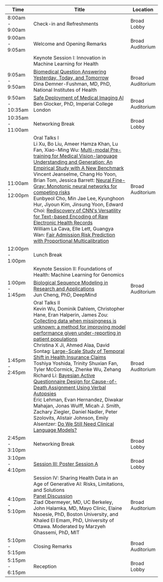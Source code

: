 <table class="table table-bordered table-sm">
  	<thead>
    <tr>
      <th style='width:15%'>Time</th>
      <th style='width:70%'>Title</th>
      <th style='width:15'>Location</th>
    </tr>
	</thead>
	 <tbody>
    <tr>
      <td>8:00am - 9:00am</td>
      <td>Check-in and Refreshments</td>
      <td>Broad Lobby</td>
    </tr>
    <tr>
      <td>9:00am - 9:05am</td>
      <td>Welcome and Opening Remarks</td>
      <td>Broad Auditorium</td>
    </tr>
    <tr>
      <td></td>
      <td class="keynote"><span class="border-left-0"><span class="font-weight-bold">Keynote Session I: Innovation in Machine Learning for Health</span></span></td>
      <td></td>
    </tr>
     <tr>
      <td>9:05am - 9:50am</td>
      <td><a href="program.html#tab-keynotes">Biomedical Question Answering Yesterday, Today, and Tomorrow</a><br>
      <span class="font-italic"><span class="font-weight-bold">Dina Demner-Fushman, MD, PhD,</span> National Institutes of Health</span></td>
      <td>Broad Auditorium</td>
    </tr>
     <tr>
      <td>9:50am - 10:35am</td>
      <td><a href="program.html#tab-keynotes">Safe Deployment of Medical Imaging AI</a><br>
        <span class="font-italic"><span class="font-weight-bold">Ben Glocker, PhD,</span> Imperial College London</span>
      </td> 
      <td>Broad Auditorium</td>
    </tr>
     <tr>
      <td>10:35am - 11:00am</td>
      <td>Networking Break</td>
      <td>Broad Lobby</td>
    </tr>
    <tr>
      <td>11:00am - 12:00pm</td>
      <td><span class="font-weight-bold">Oral Talks I</span><br>
        <span class="font-italic">Li Xu, Bo Liu, Ameer Hamza Khan, Lu Fan, <span class="font-weight-bold">Xiao-Ming Wu</span></span>: <a href="proceeding_P13.html">Multi-modal Pre-training for Medical Vision-language Understanding and Generation: An Empirical Study with A New Benchmark</a><br>
        <span class="font-italic"><span class="font-weight-bold">Vincent Jeanselme</span>, Chang Ho Yoon, Brian Tom, Jessica Barrett</span>: <a href="proceeding_P12.html">Neural Fine-Gray: Monotonic neural networks for competing risks</a><br>
        <span class="font-italic"><span class="font-weight-bold">Eunbyeol Cho</span>, Min Jae Lee, Kyunghoon Hur, Jiyoun Kim, Jinsung Yoon, Edward Choi</span>: <a href="proceeding_P28.html">Rediscovery of CNN's Versatility for Text-based Encoding of Raw Electronic Health Records</a><br>
        <span class="font-italic"><span class="font-weight-bold">William La Cava</span>, Elle Lett, Guangya Wan</span>: <a href="proceeding_P23.html">Fair Admission Risk Prediction with Proportional Multicalibration</a>
      </td>
      <td>Broad Auditorium</td>
    </tr>
     <tr>
      <td>12:00pm - 1:00pm</td>
      <td>Lunch Break</td>
      <td></td>
    </tr>
    <tr>
      <td></td>
      <td class="keynote"><span class="border-left-0"><span class="font-weight-bold">Keynote Session II: Foundations of Health: Machine Learning for Genomics</span></span></td>
      <td>
    </tr>
    <tr>
      <td>1:00pm - 1:45pm</td>
      <td><a href="program.html#tab-keynotes">Biological Sequence Modeling in Research and Applications</a><br>
      <span class="font-italic"><span class="font-weight-bold">Jun Cheng, PhD,</span> DeepMind</span></td> 
      <td>Broad Auditorium</td>
    </tr>
     <tr>
      <td>1:45pm - 2:45pm</td>
      <td><span class="font-weight-bold">Oral Talks II</span><br>
      <span class="font-italic"><span class="font-weight-bold">Kevin Wu</span>, Dominik Dahlem, Christopher Hane, Eran Halperin, James Zou</span>: <a href="proceeding_P24.html">Collecting data when missingness is unknown: a method for improving model performance given under-reporting in patient populations</a><br>
      <span class="font-italic"><span class="font-weight-bold">Christina X Ji</span>, Ahmed Alaa, David Sontag</span>: <a href="proceeding_P09.html">Large-Scale Study of Temporal Shift in Health Insurance Claims</a><br>
      <span class="font-italic"><span class="font-weight-bold">Toshiya Yoshida</span>, Trinity Shuxian Fan, Tyler McCormick, Zhenke Wu, Zehang Richard Li</span>: <a href="proceeding_P17.html">Bayesian Active Questionnaire Design for Cause-of-Death Assignment Using Verbal Autopsies</a><br>
      <span class="font-italic"><span class="font-weight-bold">Eric Lehman</span>, Evan Hernandez, Diwakar Mahajan, Jonas Wulff, Micah J. Smith, Zachary Ziegler, Daniel Nadler, Peter Szolovits, Alistair Johnson, Emily Alsentzer</span>: <a href="proceeding_P31.html">Do We Still Need Clinical Language Models?</a><br>
    </td>
    <td>Broad Auditorium</td>
    </tr>
    <tr>
      <td>2:45pm - 3:10pm</td>
      <td>Networking Break</td>
      <td>Broad Lobby</td>
    </tr>
     <tr>
      <td>3:10pm - 4:10pm</td>
      <td><span class="font-weight-bold"><a href="proceedings.html#tab-postera">Session III: Poster Session A</a></span></td>
      <td>Broad Lobby</td>
    </tr>
     <tr>
      <td>4:10pm - 5:10pm</td>
      <td>
      <span class="font-weight-bold">Session IV: Sharing Health Data in an Age of Generative AI: Risks, Limitations, and Solutions</span><br>
      <a href="program.html#tab-panels">Panel Discussion</a><br>
      <span class="font-italic"><span class="font-weight-bold">Ziad Obermeyer, MD,</span> UC Berkeley, <span class="font-weight-bold">John Halamka, MD,</span> Mayo Clinic, <span class="font-weight-bold">Elaine Nsoesie, PhD,</span> Boston University, and <span class="font-weight-bold">Khaled El Emam, PhD,</span> University of Ottawa.
Moderated by <span class="font-weight-bold">Marzyeh Ghassemi, PhD,</span> MIT</span></td> 
      <td>Broad Auditorium</td>
    </tr>
     <tr>
      <td>5:10pm - 5:15pm</td>
      <td>Closing Remarks</td>
      <td>Broad Auditorium</td>
    </tr>
     <tr>
      <td>5:15pm - 6:15pm</td>
      <td>Reception</td>
      <td>Broad Lobby</td>
    </tr>
  </tbody>
</table>